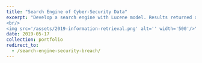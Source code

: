 ```yaml
---
title: "Search Engine of Cyber-Security Data"
excerpt: "Develop a search engine with Lucene model. Results returned are ranked using tf-idf score. Users provide relevance feedback to improve the effectiveness of the information retrieved.
<br/>
<img src='/assets/2019-information-retrieval.png' alt='' width='500'/>"
date: 2019-05-17
collection: portfolio
redirect_to:
  - /search-engine-security-breach/
---
```


